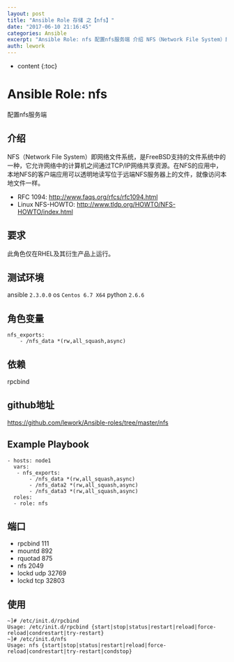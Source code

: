 ```yaml
---
layout: post
title: "Ansible Role 存储 之【nfs】"
date: "2017-06-10 21:16:45"
categories: Ansible
excerpt: "Ansible Role: nfs 配置nfs服务端 介绍 NFS（Network File System）即网络文件系统，是FreeBSD支持..."
auth: lework
---
```

* content
{:toc}

# Ansible Role: nfs

配置nfs服务端

## 介绍
NFS（Network File System）即网络文件系统，是FreeBSD支持的文件系统中的一种，它允许网络中的计算机之间通过TCP/IP网络共享资源。在NFS的应用中，本地NFS的客户端应用可以透明地读写位于远端NFS服务器上的文件，就像访问本地文件一样。

- RFC 1094:  http://www.faqs.org/rfcs/rfc1094.html
- Linux NFS-HOWTO: http://www.tldp.org/HOWTO/NFS-HOWTO/index.html

## 要求

此角色仅在RHEL及其衍生产品上运行。

## 测试环境

ansible `2.3.0.0`
os `Centos 6.7 X64`
python `2.6.6`

## 角色变量
	nfs_exports: 
		- /nfs_data *(rw,all_squash,async)

## 依赖
rpcbind

## github地址
https://github.com/lework/Ansible-roles/tree/master/nfs

## Example Playbook

	- hosts: node1
	  vars:
	   - nfs_exports: 
		   - /nfs_data *(rw,all_squash,async)
		   - /nfs_data2 *(rw,all_squash,async)
		   - /nfs_data3 *(rw,all_squash,async)
	  roles:
	  - role: nfs

## 端口

- rpcbind 111
- mountd 892
- rquotad 875
- nfs 2049
- lockd udp 32769
- lockd tcp 32803

## 使用

```
~]# /etc/init.d/rpcbind 
Usage: /etc/init.d/rpcbind {start|stop|status|restart|reload|force-reload|condrestart|try-restart}
~]# /etc/init.d/nfs
Usage: nfs {start|stop|status|restart|reload|force-reload|condrestart|try-restart|condstop}

```
